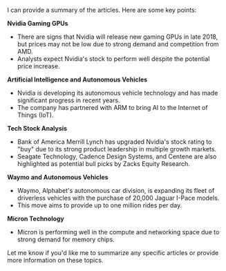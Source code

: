 I can provide a summary of the articles. Here are some key points:

**Nvidia Gaming GPUs**

* There are signs that Nvidia will release new gaming GPUs in late 2018, but prices may not be low due to strong demand and competition from AMD.
* Analysts expect Nvidia's stock to perform well despite the potential price increase.

**Artificial Intelligence and Autonomous Vehicles**

* Nvidia is developing its autonomous vehicle technology and has made significant progress in recent years.
* The company has partnered with ARM to bring AI to the Internet of Things (IoT).

**Tech Stock Analysis**

* Bank of America Merrill Lynch has upgraded Nvidia's stock rating to "buy" due to its strong product leadership in multiple growth markets.
* Seagate Technology, Cadence Design Systems, and Centene are also highlighted as potential bull picks by Zacks Equity Research.

**Waymo and Autonomous Vehicles**

* Waymo, Alphabet's autonomous car division, is expanding its fleet of driverless vehicles with the purchase of 20,000 Jaguar I-Pace models.
* This move aims to provide up to one million rides per day.

**Micron Technology**

* Micron is performing well in the compute and networking space due to strong demand for memory chips.

Let me know if you'd like me to summarize any specific articles or provide more information on these topics.